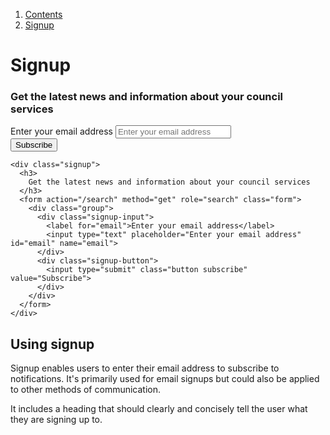 <div class="breadcrumbs">
  <ol>
    <li><a href="/docs/core/contents">Contents</a></li>
    <li><a href="#">Signup</a></li>
  </ol>
</div>

# Signup

<div class="signup">
  <h3>
    Get the latest news and information about your council services
  </h3>
  <form action="/search" method="get" role="search" class="form">
    <div class="group">
      <div class="signup-input">
        <label for="email">Enter your email address</label>
        <input type="text" placeholder="Enter your email address" id="email" name="email">
      </div>
      <div class="signup-button">
        <input type="submit" class="button subscribe" value="Subscribe">
      </div>
    </div>
  </form>
</div>

    <div class="signup">
      <h3>
        Get the latest news and information about your council services
      </h3>
      <form action="/search" method="get" role="search" class="form">
        <div class="group">
          <div class="signup-input">
            <label for="email">Enter your email address</label>
            <input type="text" placeholder="Enter your email address" id="email" name="email">
          </div>
          <div class="signup-button">
            <input type="submit" class="button subscribe" value="Subscribe">
          </div>
        </div>
      </form>
    </div>

## Using signup

Signup enables users to enter their email address to subscribe to notifications. It's primarily used for email signups but could also be applied to other methods of communication.

It includes a heading that should clearly and concisely tell the user what they are signing up to.
